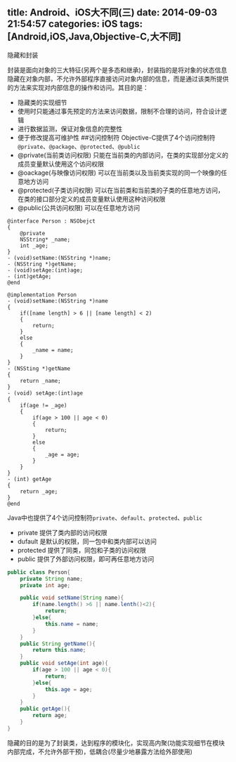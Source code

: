 title: Android、iOS大不同(三)
date: 2014-09-03 21:54:57
categories: iOS
tags: [Android,iOS,Java,Objective-C,大不同]
---
隐藏和封装
<!--more-->
封装是面向对象的三大特征(另两个是多态和继承)，封装指的是将对象的状态信息隐藏在对象内部，不允许外部程序直接访问对象内部的信息，而是通过该类所提供的方法来实现对内部信息的操作和访问。其目的是：
- 隐藏类的实现细节
- 使用时只能通过事先预定的方法来访问数据，限制不合理的访问，符合设计逻辑
- 进行数据监测，保证对象信息的完整性
- 便于修改提高可维护性
##访问控制符
Objective-C提供了4个访问控制符`@private`、`@package`、`@protected`、`@public`
- @private(当前类访问权限) 只能在当前类的内部访问，在类的实现部分定义的成员变量默认使用这个访问权限
- @oackage(与映像访问权限) 可以在当前类以及当前类实现的同一个映像的任意地方访问
- @protected(子类访问权限) 可以在当前类和当前类的子类的任意地方访问，在类的接口部分定义的成员变量默认使用这种访问权限
- @public(公共访问权限) 可以在任意地方访问
```objective
@interface Person : NSObejct
{
	@private
	NSString* _name;
	int _age;
}
- (void)setName:(NSString *)name;
- (NSString *)getName;
- (void)setAge:(int)age;
- (int)getAge;
@end

@implementation Person
- (void)setName:(NSString *)name
{
	if([name length] > 6 || [name length] < 2)
	{
		return;
	}
	else
	{
		_name = name;
	}
}
- (NSSting *)getName
{
	return _name;
}
- (void) setAge:(int)age
{
	if(age != _age)
	{
		if(age > 100 || age < 0)
		{
			return;
		}
		else
		{
			_age = age;
		}
	}
}
- (int) getAge
{
	return _age;
}
@end
```
Java中也提供了4个访问控制符`private`、`default`、`protected`、`public`
- private 提供了类内部的访问权限
- dufault 是默认的权限，同一包中和类内部可以访问
- protected 提供了同类，同包和子类的访问权限
- public 提供了外部访问权限，即可再任意地方访问
```java
public class Person{
	private String name;
	private int age;

	public void setName(String name){
		if(name.length() >6 || name.lenth()<2){
			return;
		}else{
			this.name = name;
		}
	}
	public String getName(){
		return this.name;
	}
	public void setAge(int age){
		if(age > 100 || age < 0){
			return;
		}else{
			this.age = age;
		}
	}
	public getAge(){
		return age;
	}
}
```
隐藏的目的是为了封装类，达到程序的模块化，实现高内聚(功能实现细节在模块内部完成，不允许外部干预)，低耦合(尽量少地暴露方法给外部使用)
